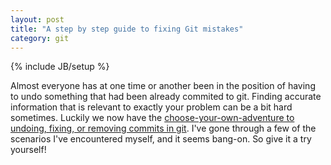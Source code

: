 ```yaml
---
layout: post
title: "A step by step guide to fixing Git mistakes"
category: git
---
```

{% include JB/setup %}

Almost everyone has at one time or another been in the position of having to undo something that had been already commited to git. Finding accurate information that is relevant to exactly your problem can be a bit hard sometimes. Luckily we now have the [choose-your-own-adventure to undoing, fixing, or removing commits in git](http://sethrobertson.github.io/GitFixUm/fixup.html). I've gone through a few of the scenarios I've encountered myself, and it seems bang-on. So give it a try yourself!
